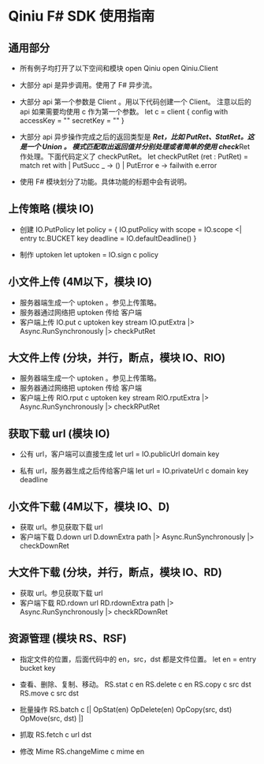 Qiniu F# SDK 使用指南
===

## 通用部分

- 所有例子均打开了以下空间和模块
	open Qiniu
	open Qiniu.Client

- 大部分 api 是异步调用。使用了 F# 异步流。

- 大部分 api 第一个参数是 Client 。用以下代码创建一个 Client。
注意以后的 api 如果需要均使用 c 作为第一个参数。
	let c = client {
	    config with
	        accessKey = "<Please apply your access key>"
	        secretKey = "<Dont send your secret key to anyone>"
	}

- 大部分 api 异步操作完成之后的返回类型是 ***Ret，比如 PutRet、StatRet。这是一个 Union 。
模式匹配取出返回值并分别处理或者简单的使用 check***Ret 作处理。下面代码定义了 checkPutRet。
	let checkPutRet (ret : PutRet) =
	    match ret with
	    | PutSucc _ -> ()
	    | PutError e -> failwith e.error

- 使用 F# 模块划分了功能。具体功能的标题中会有说明。

## 上传策略 (模块 IO)

- 创建 IO.PutPolicy
	let policy = { 
        IO.putPolicy with
            scope = IO.scope <| entry tc.BUCKET key
            deadline = IO.defaultDeadline()
    }

- 制作 uptoken
	let uptoken = IO.sign c policy


## 小文件上传 (4M以下，模块 IO)

- 服务器端生成一个 uptoken 。参见上传策略。
- 服务器通过网络把 uptoken 传给 客户端
- 客户端上传
	IO.put c uptoken key stream IO.putExtra 
	|> Async.RunSynchronously |> checkPutRet

## 大文件上传 (分块，并行，断点，模块 IO、RIO)

- 服务器端生成一个 uptoken 。参见上传策略。
- 服务器通过网络把 uptoken 传给 客户端
- 客户端上传
	RIO.rput c uptoken key stream RIO.rputExtra
	|> Async.RunSynchronously |> checkRPutRet

## 获取下载 url (模块 IO)

- 公有 url，客户端可以直接生成
	let url = IO.publicUrl domain key

- 私有 url，服务器生成之后传给客户端
	let url = IO.privateUrl c domain key deadline

## 小文件下载 (4M以下，模块 IO、D)

- 获取 url。参见获取下载 url
- 客户端下载
	D.down url D.downExtra path
	|> Async.RunSynchronously |> checkDownRet

## 大文件下载 (分块，并行，断点，模块 IO、RD)

- 获取 url。参见获取下载 url
- 客户端下载
	RD.rdown url RD.rdownExtra path
	|> Async.RunSynchronously |> checkRDownRet	

## 资源管理 (模块 RS、RSF)

- 指定文件的位置，后面代码中的 en，src，dst 都是文件位置。
	let en = entry bucket key

- 查看、删除、复制、移动。
	RS.stat c en
	RS.delete c en
	RS.copy c src dst
	RS.move c src dst

- 批量操作
	RS.batch c [| 
		OpStat(en)
		OpDelete(en)
		OpCopy(src, dst)
		OpMove(src, dst)
	|]

- 抓取
	RS.fetch c url dst

- 修改 Mime
	RS.changeMime c mime en
